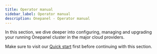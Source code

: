 ```yaml
---
title: Operator manual
sidebar_label: Operator manual
description: Onepanel - Operator manual
---
```


In this section, we dive deeper into configuring, managing and upgrading your running Onepanel cluster in the major cloud providers.

Make sure to visit our [Quick start](/docs/getting-started/quickstart) first before continuing with this section. 
